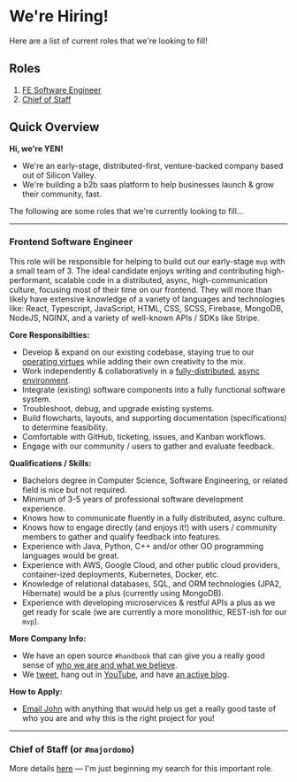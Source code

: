 # We're Hiring!

Here are a list of current roles that we're looking to fill!

## Roles

1. [FE Software Engineer](https://github.com/yenio/handbook/blob/master/2-job-openings.md#frontend-software-engineer)
2. [Chief of Staff](https://github.com/yenio/handbook/blob/master/2-job-openings.md#chief-of-staff-or-majordomo)

## Quick Overview

**Hi, we're YEN!**

- We're an early-stage, distributed-first, venture-backed company based out of Silicon Valley.
- We're building a b2b saas platform to help businesses launch & grow their community, fast.

The following are some roles that we're currently looking to fill...

---

### Frontend Software Engineer

This role will be responsible for helping to build out our early-stage `mvp` with a small team of 3. The ideal candidate enjoys writing and contributing high-performant, scalable code in a distributed, async, high-communication culture, focusing most of their time on our frontend. They will more than likely have extensive knowledge of a variety of languages and technologies like: React, Typescript, JavaScript, HTML, CSS, SCSS, Firebase, MongoDB, NodeJS, NGINX, and a variety of well-known APIs / SDKs like Stripe.

**Core Responsibilties:**

- Develop & expand on our existing codebase, staying true to our [operating virtues](https://github.com/yenio/handbook#operating-virtues) while adding their own creativity to the mix.
- Work independently & collaboratively in a [fully-distributed](https://www.indiehackers.com/post/what-we-mean-when-we-say-we-are-a-distributed-first-team-0226d2f999), [async environment](https://github.com/yenio/handbook/blob/master/1-employment.md#distributed-first-async-team-communication).
- Integrate (existing) software components into a fully functional software system.
- Troubleshoot, debug, and upgrade existing systems.
- Build flowcharts, layouts, and supporting documentation (specifications) to determine feasibility.
- Comfortable with GitHub, ticketing, issues, and Kanban workflows.
- Engage with our community / users to gather and evaluate feedback.

**Qualifications / Skills:**

- Bachelors degree in Computer Science, Software Engineering, or related field is nice but not required.
- Minimum of 3-5 years of professional software development experience.
- Knows how to communicate fluently in a fully distributed, async culture.
- Knows how to engage directly (and enjoys it!) with users / community members to gather and qualify feedback into features.
- Experience with Java, Python, C++ and/or other OO programming languages would be great.
- Experience with AWS, Google Cloud, and other public cloud providers, container-ized deployments, Kubernetes, Docker, etc.
- Knowledge of relational databases, SQL, and ORM technologies (JPA2, Hibernate) would be a plus (currently using MongoDB).
- Experience with developing microservices & restful APIs a plus as we get ready for scale (we are currently a more monolithic, REST-ish for our `mvp`).

**More Company Info:**

- We have an open source `#handbook` that can give you a really good sense of [who we are and what we believe](https://github.com/yenio/handbook).
- We [tweet](http://twitter.com/yenftw), hang out in [YouTube](http://yen.show), and have [an active blog](http://yensquad.com).

**How to Apply:**

- [Email John](mailto:john@yen.io) with anything that would help us get a really good taste of who you are and why this is the right project for you!

---

### Chief of Staff (or `#majordomo`)

More details [here](https://twitter.com/yenFTW/status/1293192500320931840) — I'm just beginning my search for this important role.
